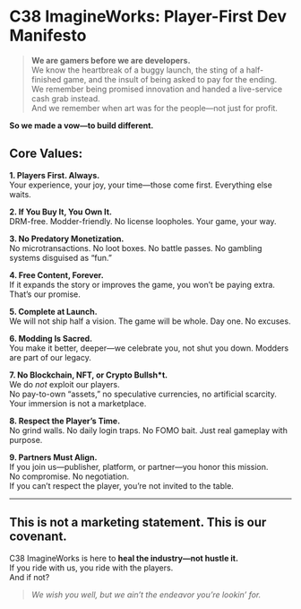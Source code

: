 # C38 ImagineWorks: Player-First Dev Manifesto

> **We are gamers before we are developers.**  
> We know the heartbreak of a buggy launch, the sting of a half-finished game, and the insult of being asked to pay for the ending.  
> We remember being promised innovation and handed a live-service cash grab instead.  
> And we remember when art was for the people—not just for profit.

**So we made a vow—to build different.**

## Core Values:

**1. Players First. Always.**  
Your experience, your joy, your time—those come first. Everything else waits.

**2. If You Buy It, You Own It.**  
DRM-free. Modder-friendly. No license loopholes. Your game, your way.

**3. No Predatory Monetization.**  
No microtransactions. No loot boxes. No battle passes. No gambling systems disguised as “fun.”

**4. Free Content, Forever.**  
If it expands the story or improves the game, you won’t be paying extra. That’s our promise.

**5. Complete at Launch.**  
We will not ship half a vision. The game will be whole. Day one. No excuses.

**6. Modding Is Sacred.**  
You make it better, deeper—we celebrate you, not shut you down. Modders are part of our legacy.

**7. No Blockchain, NFT, or Crypto Bullsh*t.**  
We do *not* exploit our players.  
No pay-to-own “assets,” no speculative currencies, no artificial scarcity.  
Your immersion is not a marketplace.

**8. Respect the Player’s Time.**  
No grind walls. No daily login traps. No FOMO bait. Just real gameplay with purpose.

**9. Partners Must Align.**  
If you join us—publisher, platform, or partner—you honor this mission.  
No compromise. No negotiation.  
If you can’t respect the player, you’re not invited to the table.

---

## This is not a marketing statement. This is our covenant.

C38 ImagineWorks is here to **heal the industry—not hustle it.**  
If you ride with us, you ride with the players.  
And if not?

> *We wish you well, but we ain’t the endeavor you’re lookin’ for.*